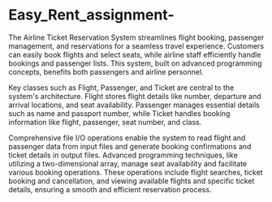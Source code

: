 # Easy_Rent_assignment-
The Airline Ticket Reservation System streamlines flight booking, passenger management, and reservations for a seamless travel experience. Customers can easily book flights and select seats, while airline staff efficiently handle bookings and passenger lists. This system, built on advanced programming concepts, benefits both passengers and airline personnel.

Key classes such as Flight, Passenger, and Ticket are central to the system's architecture. Flight stores flight details like number, departure and arrival locations, and seat availability. Passenger manages essential details such as name and passport number, while Ticket handles booking information like flight, passenger, seat number, and class.

Comprehensive file I/O operations enable the system to read flight and passenger data from input files and generate booking confirmations and ticket details in output files. Advanced programming techniques, like utilizing a two-dimensional array, manage seat availability and facilitate various booking operations. These operations include flight searches, ticket booking and cancellation, and viewing available flights and specific ticket details, ensuring a smooth and efficient reservation process.
